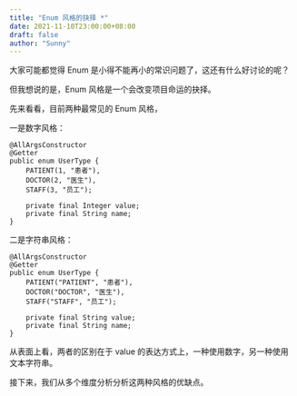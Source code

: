 ```yaml
---
title: "Enum 风格的抉择 *"
date: 2021-11-10T23:00:00+08:00
draft: false
author: "Sunny"
---
```


大家可能都觉得 Enum 是小得不能再小的常识问题了，这还有什么好讨论的呢？

但我想说的是，Enum 风格是一个会改变项目命运的抉择。

先来看看，目前两种最常见的 Enum 风格，

一是数字风格：

```
@AllArgsConstructor
@Getter
public enum UserType {
    PATIENT(1, "患者"),
    DOCTOR(2, "医生"),
    STAFF(3, "员工");
    
    private final Integer value;
    private final String name;
}
```

二是字符串风格：

```
@AllArgsConstructor
@Getter
public enum UserType {
    PATIENT("PATIENT", "患者"),
    DOCTOR("DOCTOR", "医生"),
    STAFF("STAFF", "员工");
    
    private final String value;
    private final String name;
}
```

从表面上看，两者的区别在于 value 的表达方式上，一种使用数字，另一种使用文本字符串。

接下来，我们从多个维度分析分析这两种风格的优缺点。

